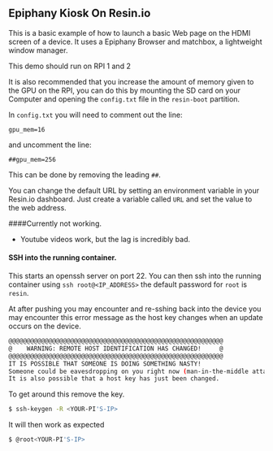 ## Epiphany Kiosk On Resin.io

This is a basic example of how to launch a basic Web page on the HDMI screen of a device. It uses a Epiphany Browser and matchbox, a lightweight window manager.

This demo should run on RPI 1 and 2

It is also recommended that you increase the amount of memory given to the GPU on the RPI,
you can do this by mounting the SD card on your Computer and opening the `config.txt` file in the `resin-boot` partition.

In `config.txt` you will need to comment out the line:
```
gpu_mem=16
```
and uncomment the line:
```
##gpu_mem=256
```
This can be done by removing the leading `##`.

You can change the default URL by setting an environment variable in your Resin.io dashboard.
Just create a variable called `URL` and set the value to the web address.

####Currently not working.

* Youtube videos work, but the lag is incredibly bad.

#### SSH into the running container.

This starts an openssh server on port 22. You can then ssh into the running container
using `ssh root@<IP_ADDRESS>` the default password for `root` is `resin`.

At after pushing you may encounter and re-sshing back into the device you may encounter this error message as the host key changes when an update occurs on the device.


```sh
@@@@@@@@@@@@@@@@@@@@@@@@@@@@@@@@@@@@@@@@@@@@@@@@@@@@@@@@@@@
@    WARNING: REMOTE HOST IDENTIFICATION HAS CHANGED!     @
@@@@@@@@@@@@@@@@@@@@@@@@@@@@@@@@@@@@@@@@@@@@@@@@@@@@@@@@@@@
IT IS POSSIBLE THAT SOMEONE IS DOING SOMETHING NASTY!
Someone could be eavesdropping on you right now (man-in-the-middle attack)!
It is also possible that a host key has just been changed.
```

To get around this remove the key.

```sh
$ ssh-keygen -R <YOUR-PI'S-IP>
```

It will then work as expected

```sh
$ @root<YOUR-PI'S-IP>
```
